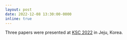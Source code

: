 ```yaml
---
layout: post
date: 2022-12-08 13:30:00-0000
inline: true
---
```


Three papers were presented at <a href="https://www.kiise.or.kr/conference/KSC/2022/">KSC 2022</a> in Jeju, Korea.

